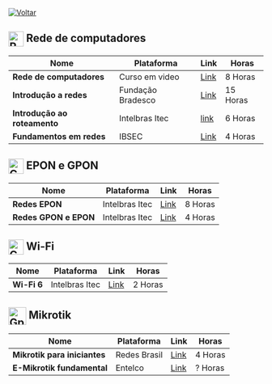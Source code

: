 [![Voltar](https://img.shields.io/badge/Voltar-black?style=for-the-badge&logo=home)](https://github.com/MarcusTechs/Free-way/blob/main/README.md)


<h2>
  <img src="https://github.com/MarcusTechs/Free-way/assets/138902771/16e668cc-1aa9-4acc-969b-f5ffff162c78" alt="Redes" width="30px" style="vertical-align: middle;"> Rede de computadores
</h2>

| **Nome** | **Plataforma** | **Link** | **Horas** |
| --- | --- | --- | --- | 
| **Rede de computadores** | Curso em video | [Link](https://www.cursoemvideo.com/curso/redes-de-computadores/) | 8 Horas |
| **Introdução a redes** | Fundação Bradesco | [Link](https://www.ev.org.br/cursos/introducao-a-redes-de-computadores) | 15 Horas |
| **Introdução ao roteamento** | Intelbras Itec | [link](https://cursos.intelbras.com.br/portal/layout/927/intelbras/pg_interna_sistema.asp?aW5jbHVkZT1jYXRhbG9nby9jdXJzb3Nfdmlldy5hc3AmQ3Vyc29JRD02MTY3Jmt0X2RpZGF4aXM9dG9w) | 6 Horas|
| **Fundamentos em redes** | IBSEC | [Link](https://certs.ibsec.com.br/certificacao/certificacao-ibsec-fundamentos-em-redes-100-gratuita/) | 4 Horas |

<h2>
  <img src="https://github.com/MarcusTechs/Free-way/assets/138902771/acf846e0-3228-43fa-b024-810ae51fc25c" alt="Gpon" width="30px" style="vertical-align: middle;"> EPON e GPON
</h2>

| **Nome** | **Plataforma** | **Link** | **Horas** |
| --- | --- | --- | --- | 
| **Redes EPON** | Intelbras Itec| [Link](https://cursos.intelbras.com.br/portal/layout/927/intelbras/pg_interna_sistema.asp?aW5jbHVkZT1jYXRhbG9nby90cmlsaGFzX3ZpZXcuYXNwJlRyaWxoYUlEPTExNjcma3RfZGlkYXhpcz10b3A=) | 8 Horas |
| **Redes GPON e EPON** | Intelbras Itec | [Link](https://cursos.intelbras.com.br/portal/layout/927/intelbras/pg_interna_sistema.asp?aW5jbHVkZT1jYXRhbG9nby9jdXJzb3Nfdmlldy5hc3AmQ3Vyc29JRD00NzIzJmt0X2RpZGF4aXM9dG9w) | 4 Horas |


<h2>
  <img src="https://github.com/MarcusTechs/Free-way/assets/138902771/3458f41a-af5a-456e-95c9-5d3605a3cf15" alt="Gpon" width="30px" style="vertical-align: middle;"> Wi-Fi
</h2>

| **Nome** | **Plataforma** | **Link** | **Horas** |
| --- | --- | --- | --- | 
| **Wi-Fi 6** | Intelbras Itec| [Link](https://cursos.intelbras.com.br/portal/layout/927/intelbras/pg_interna_sistema.asp?aW5jbHVkZT1jYXRhbG9nby9jdXJzb3Nfdmlldy5hc3AmQ3Vyc29JRD02MDQ3Jmt0X2RpZGF4aXM9dG9w) | 2 Horas |

<h2>
  <img src="https://github.com/MarcusTechs/Free-way/assets/138902771/1062d110-656a-49a2-b397-32130457bd26" alt="Gpon" width="35px" style="vertical-align: middle;"> Mikrotik
</h2>

| **Nome** | **Plataforma** | **Link** | **Horas** |
| --- | --- | --- | --- | 
| **Mikrotik para iniciantes** | Redes Brasil| [Link](https://www.redesbrasil.com/course/curso-mikrotik-iniciante/) | 4 Horas |
| **E-Mikrotik fundamental** | Entelco| [Link](https://www.entelco.com.br/curso-mikrotik-gratis) | ? Horas |
